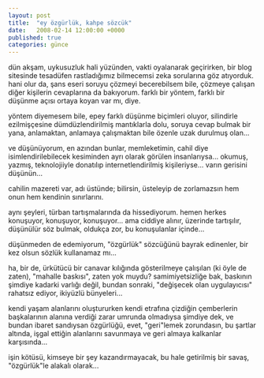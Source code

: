 ```yaml
---
layout: post
title:  "ey özgürlük, kahpe sözcük"
date:   2008-02-14 12:00:00 +0000
published: true
categories: günce
---
```


dün akşam, uykusuzluk hali yüzünden, vakti oyalanarak geçirirken, bir blog sitesinde tesadüfen rastladığımız bilmecemsi zeka sorularına göz atıyorduk. hani olur da, şans eseri soruyu çözmeyi becerebilsem bile, çözmeye çalışan diğer kişilerin cevaplarına da bakıyorum. farklı bir yöntem, farklı bir düşünme açısı ortaya koyan var mı, diye.

yöntem diyemesem bile, epey farklı düşünme biçimleri oluyor, silindirle ezilmişçesine dümdüzlendirilmiş mantıklarla dolu, soruya cevap bulmak bir yana, anlamaktan, anlamaya çalışmaktan bile özenle uzak durulmuş olan...

ve düşünüyorum, en azından bunlar, memleketimin, cahil diye isimlendirilebilecek kesiminden ayrı olarak görülen insanlarıysa... okumuş, yazmış, teknolojiiyle donatılıp internetlendirilmiş kişileriyse... varın gerisini düşünün...

cahilin mazereti var, adı üstünde; bilirsin, üsteleyip de zorlamazsın hem onun hem kendinin sınırlarını.

aynı şeyleri, türban tartışmalarında da hissediyorum. hemen herkes konuşuyor, konuşuyor, konuşuyor... ama ciddiye alınır, üzerinde tartışılır, düşünülür söz bulmak, oldukça zor, bu konuşulanlar içinde...

düşünmeden de edemiyorum, "özgürlük" sözcüğünü bayrak edinenler, bir kez olsun sözlük kullanamaz mı...

ha, bir de, ürkütücü bir canavar kılığında gösterilmeye çalışılan (ki öyle de zaten), "mahalle baskısı", zaten yok muydu? samimiyetsizliğe bak, baskının şimdiye kadarki varlığı değil, bundan sonraki, "değişecek olan uygulayıcısı" rahatsız ediyor, ikiyüzlü bünyeleri...

kendi yaşam alanlarını oluştururken kendi etrafına çizdiğin çemberlerin başkalarının alanına verdiği zarar umrunda olmadıysa şimdiye dek, ve bundan ibaret sandıysan özgürlüğü, evet, "geri"lemek zorundasın, bu şartlar altında, işgal ettiğin alanlarını savunmaya ve geri almaya kalkanlar karşısında...

işin kötüsü, kimseye bir şey kazandırmayacak, bu hale getirilmiş bir savaş, "özgürlük"le alakalı olarak...